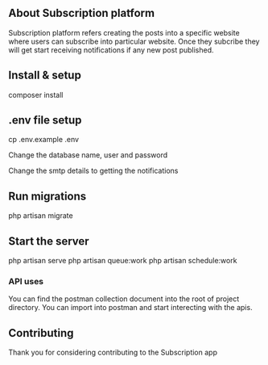## About Subscription platform
 
Subscription platform refers creating the posts into a specific website where users can subscribe into particular website. Once they subcribe they will get start receiving notifications if any new post published.

## Install & setup

composer install

## .env file setup

cp .env.example .env

Change the database name, user and password

Change the smtp details to getting the notifications

## Run migrations

php artisan migrate

## Start the server

php artisan serve
php artisan queue:work
php artisan schedule:work

### API uses
 
 You can find the postman collection document into the root of project directory. You can import into postman and start interecting with the apis.

## Contributing

Thank you for considering contributing to the Subscription app